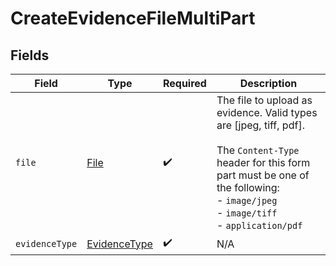 # CreateEvidenceFileMultiPart


## Fields

| Field                                                                                                                                                                                                  | Type                                                                                                                                                                                                   | Required                                                                                                                                                                                               | Description                                                                                                                                                                                            |
| ------------------------------------------------------------------------------------------------------------------------------------------------------------------------------------------------------ | ------------------------------------------------------------------------------------------------------------------------------------------------------------------------------------------------------ | ------------------------------------------------------------------------------------------------------------------------------------------------------------------------------------------------------ | ------------------------------------------------------------------------------------------------------------------------------------------------------------------------------------------------------ |
| `file`                                                                                                                                                                                                 | [File](../../models/components/File.md)                                                                                                                                                                | :heavy_check_mark:                                                                                                                                                                                     | The file to upload as evidence. Valid types are [jpeg, tiff, pdf].<br/><br/>The `Content-Type` header for this form part must be one of the following:<br/>  - `image/jpeg`<br/>  - `image/tiff`<br/>  - `application/pdf` |
| `evidenceType`                                                                                                                                                                                         | [EvidenceType](../../models/components/EvidenceType.md)                                                                                                                                                | :heavy_check_mark:                                                                                                                                                                                     | N/A                                                                                                                                                                                                    |
